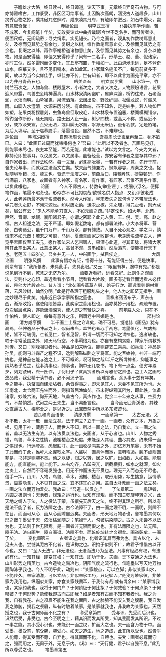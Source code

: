 <!-- { "loadSidebar": true } -->
　　子瞻雄才大略，终日读书，终日谭道，论天下事。元章终日弄奇石古物。与可亦博雅嗜古，工作篆隶，非区区习绘事者。止因胸次高朗，涵浸古人道趣多，山川灵秀百物之妙，乘其傲兀恣肆时，咸来凑其丹府，有触即尔迸出，如石中爆火，岂有意取奇哉！
　　
　　
　　赤牍论画
　　明李式玉撰
　　仆尝执笔学作画，苦不成家，今复阁笔十年矣，安敢妄论此中曲折哉!顾今世不乏名手，而可传者少。便面尺幅，无间疏密；寻丈绢素，实见短长。乃今之画者，观其初作数树焉意止矣，及徐而见其势之有余也，复缀之以树，维作数笔焉意止矣，及徐而见其势之有余也，复缀之以峰。再作亭榭桥道诸物意止矣，及徐而见其势之有余也，复杂以他物。如是画安得佳，即佳又安得传乎？间有一二名手，形摹王、赵、董、倪诸家，亦时工似，然多雷同而少变化，其丘壑布置，千幅如一。此由游涉未远，足不登奇山水，临摹又少，目不见旧稿本，故如此耳。仆家藏名迹虽不广，每见前贤多不同，故以为当今实鲜佳手，纵佳亦不传，世有知者，即不以此言为画苑平章，亦不以为非丹青药石也。
　　
　　
　　启美论画
　　明文震亨撰
　　山水第一，竹树兰石次之，人物鸟兽、楼殿屋木，小者次之，大者又次之。人物顾盼语言，花果迎风带露，鸟兽虫鱼精神逼真。山水林泉清闲幽旷，屋庐深邃，桥彴往来。石老而润，水淡而明。山势崔嵬，泉流洒落。云烟出没，野迳纡回。松偃龙蛇，竹藏风雨。山脚入水澄清，水源来历分晓。有此数端，虽不知名，定是妙手。若人物如尸如塑，花果类粉捏雕刻，虫鱼鸟兽但取皮毛，山水林泉布置迫塞，楼阁模糊错杂，桥彴强作断形，迳无夷险，路无出入止一面，树少四枝，或高大不称，或远近不分，或浓淡失宜，点染无法，或山脚无水面，水源无来历，虽有名款，定是俗笔，为后人填写。至于临摹赝手，落墨设色，自然不古，不难辨也。
　　
　　
　　老莲论画
　　明陈洪绶撰
　　自题抚周长史画
　　吾摹周长史画至再至三，犹不欲已。人曰：“此画已过周而犹嗛嗛何也？”吾曰：“此所以不及者也。吾画易见好，则能事未尽也。良史本至能，而若无能，此难能也。”试以为文言之。今夫为文者，非持论即摭事耳。以议属文，以文属事，虽备经营，亦安容有作者之意存其中邪？自作家者出，而作法秩然。每一文至，必含亳吮墨，一若有作者之意，先行于前，舍夫论与事，而就我之法而文亡矣。故夫画气韵兼力，飒飒容容，周秦之文也。捉勒随境堑错，汉、魏文也。驱遗于法度之中，前燕后□，陵轢矜轶，搏裂顿研，作气满前，八家也。故画者有入神家，有名家，有作家，有匠家，吾惟不离乎作家，以负此嗛也。
　　论画
　　今人不师古人，恃数句举业饾丁，或细小浮名，便挥笔作画，笔墨不暇责也。形似亦不可比拟哀哉!欲微名供人指点，又讥评彼老成人，此老莲所最不满于名流者也。然今人作家，学宋者失之匠何也？不带唐法也。学元者失之野，不溯宋源也。如以唐之韵，运宋之板，宋之理，得元之格，则大成矣，眉公有云：“宋人不能单刀直入，不如元画之疏。”非定论也。如大年、北苑、巨然、晋卿、龙眠、襄阳诸君子，亦谓之密耶？此元人黄、王、倪、吴、高、赵之祖。古人祖述之法，无不严谨。即如倪老数笔，都有部署法律。小大李将军、营邱、白驹诸公，虽千门万户，千山万水，都有韵致。人自不死心观之、学之耳，孰谓宋不如元哉！若宋之可恨，马远、夏圭真画家之败群也。老莲愿名流学古人，博览平素画仅至工夫元，愿作家法宋人乞带唐人，果深心此道，得其正脉，将诸大家辨其此笔出某人，此意出某人，高曾不观，贯串如到，然后落笔，便能横行天下也。老莲五十四岁矣，吾乡并无一人，中兴画学，拭目俟之。
　　
　　
　　大风论画
　　明张风撰
　　此事有悟亦有证，悟得十分，苟能证得三分，便是快事。前辈有言：“我所恨者，未具此手，先具此眼。”又云：“眼里有神，腕中有鬼。”都是说见到行不到，乾慧之无济乃尔。
　　画要近看好，远看又好。此则仆之观画法，实则仆之心印。盖近看看小节目，远看看大片段。画多有近看佳而远看未必佳者，是他大片段难也。昔人谓：“北苑画多草草点缀，略无行次，而远看则烟村篱落，云风沙树，灿然分明。”此是行条理于粗服乱头之中，他人为之即茫无措手，画之妙理尽于此矣。纯非近日承学家所指之董也。
　　善棋者落落布子，声东击西，渐渐收拾，遂使段段皆嬴，此奕家之善用松也。画亦莫妙于用松，疏疏布置，渐次层层点染，遂能潇洒深秀，使人即之有轻快之喜。
　　前非胜人处，只在不作怕格，使人即之，每每有意外之乐，所谓老中带媚是也。
　　
　　
　　邵村论画
　　清方咸亨撰
　　半千画士士昼之论详矣，确不可易，觉谢赫《画品》犹有漏焉，但伸逸品于神品之上，似尚未当。盖神也者心手两忘，笔墨俱化，气韵规矩，皆不可端倪，仁者见仁，智者见智，所谓一切而不可知之谓神也。逸者轶也，帙于寻常范围之外，如天马行空，不事羁络为也。亦自有堂构窈窕，禅家所谓教外别传。又曰：别峰相见者也。神品是如来地位，能则辟支二乘果。如兵法：神品是孙吴，能则刁斗森严之程不识，逸则解鞍纵卧之李将军。能之至始神，神非一端可执也。是神品在能与逸之上，不可概论，况可抑之哉!半斤之所谓神者，抑能事之纯熟者乎总之，绘事清事也，韵事也，胸中无几卷书，笔下有一点尘，便穷年累岁，刻划镂研，终一匠作，了何用乎？此真赏者所以有雅俗之辨也。岂士人之画尽逸品哉，我公精于读书者，必不河汉予言。
　　画难言也，余从事于兹有年矣。今之能手，执螫弧而建坛坫者，余皆得事之，即未见其人，未尝不见其所为也。大江南北，太仓两王先生而外，则指首屈渔仙矣。虽未得纵观其所为，即此帙，体备诸家，妙兼六法，胸开天地，气盖古今，真杰作也。觉余二十年来之从事，空费力气，不禁惝然。试问之两王先生，当不易吾言也。
　　当今画无匹青溪者，其辣处直逼古人，梅壑爱之，是以近之。此宝晋斋中所以多东坡迹也。
　　
　　
　　苦瓜和尚画语录
　　清原济撰
　　一画章第一
　　太古无法，太朴不散，太朴一散，而法立矣。法于何立？立于一画。一画者，众有之本，万象之根，见用于神，藏用于人，而世人不知，所以一画之法，乃自我立。立一画之法者，盖以无法生有法，以有法贯众法也。夫画者，从于心者也。山川、人物之秀错，鸟兽、草木之性情，池榭楼台之矩度，未能深入其理、曲尽其态，终未得一画之供规也。行远登高，悉起肤寸。此一画收尽鸿蒙之外，即亿万万笔墨，未有不始于此而终于此，惟听人之握取之耳。人能以一画具体而微，意明笔透。腕不虚则画非是，书非是则腕不灵。动之以旋，润之以转，居之以旷。出如截，入如揭。能周能方，能直能曲，能上能下。左右均齐，凸凹突兀，断截横斜，如水之就深，如火之炎上，自然而不容毫发强也。用无不神而法无不贯也。理无不入而态无不尽也。信手一挥，山川、人物，鸟兽、草木，池榭、楼台，取形用势，写生揣意，运情摹景，显露隐含，人不见其画之成，宜不违其心之用。盖自太朴散而一画之法立矣。一画之法立而万物着矣。我故曰：“吾道一以贯之。”
　　了法章第二
　　规矩者，方圆之极则也；天地者，规矩之运行也。世知有规矩，而不知夫乾旋坤转之义，此天地之缚人于法，人之役法于蒙，虽攘先天后天之法，终不得其理之所存。所以有是法不能了者，反为法障之也。古今法障不了，由一画之理不明，一画明，则障不在目，而画可从心，画从心而障自远矣。夫画者，形天地万物者也，舍笔墨其何以形之哉？墨受于天，浓淡枯润随之；笔操于人，勾皴烘染随之。古之人未尝不以法为也。无法则于世无限焉。是一画者非无限而恨之也，非有法而限之也，法无障，障无法。法自画生，障自画退。法障不参，而乾旋坤转之义得矣。画道彰矣，一画了矣。
　　变化章第三
　　古者识之具也，化者识其具而弗为也。具古以化，未见夫人也。尝憾其泥古不化者，是识拘之也。识拘于似则不广，故君子惟借古以开今也。又曰：“至人无法”。非无法也，无法而法乃为至法。凡事有经必有权，有法必有化。一知其经，即变其权；一知其法，即功于化。夫画，天下变通之大法也，山川形势之精英也，古今造物之陶冶也，阴阳气度之流行也，借笔墨以写天地万物而陶泳乎我也。今人不明乎此，动则曰：“某家皴点，可以立脚；非似某家山水，不能传久。某家清澹，可以立品；非似某家工巧，只足娱人。”是我为某家役，非某家为我用也。纵逼似某家，亦食某家残羹耳，于我何有哉!或有谓余曰：“某家博我也，某家约我也。我将于何门户？于何阶级于何比拟？于何效验？于何点染？于何鞹皴？于何形势？能使我即古而古即我？如是者知有古而不知有我者也。我之为我，自有我在。古之须眉不能生在我之面目，古之肺腑不能安入我之腹腸，我自发我之肺腑，揭我之须眉，纵有时触着某家，是某家就我也，非我故为某家也。天然授之也，我于古何师而不化之有？
　　尊受章第四
　　受与识，先受而后识也。识然后受，非受也。古今至明之士，藉其识而发其所受，知其受而发其所识。不过一事之能，其小受小识也。未能识一画之权，扩而大之也。夫一画含万物于中。画受墨，墨受笔，笔受腕，腕受心。如天之造生，地之造成，此其所以受也。然贵乎人能尊，得其受而不尊，自弃也。得其画而不化，自缚也。夫受：画者必尊而守之，强而用之，无间于外，无息于内。《易》曰：“天行健，君子以自强不息。”此乃所以尊受之也。
　　笔墨章第五
